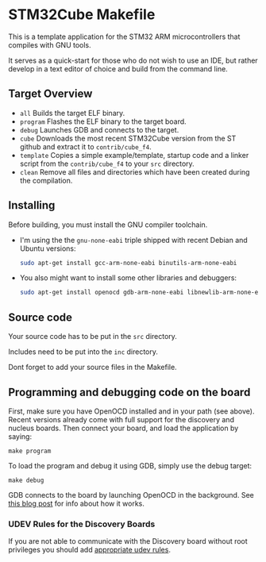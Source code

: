 # STM32Cube Makefile

This is a template application for the STM32 ARM microcontrollers that compiles with GNU tools.

It serves as a quick-start for those who do not wish to use an IDE, but rather
develop in a text editor of choice and build from the command line.

## Target Overview

  - `all`       Builds the target ELF binary.
  - `program`   Flashes the ELF binary to the target board.
  - `debug`     Launches GDB and connects to the target.
  - `cube`      Downloads the most recent STM32Cube version from the ST github and extract it to `contrib/cube_f4`.
  - `template`  Copies a simple example/template, startup code and a linker script from the `contrib/cube_f4` to your `src` directory.
  - `clean`     Remove all files and directories which have been created during the compilation.

## Installing

Before building, you must install the GNU compiler toolchain.
- I'm using the the `gnu-none-eabi` triple shipped with recent Debian and Ubuntu versions:
    ```bash
    sudo apt-get install gcc-arm-none-eabi binutils-arm-none-eabi
    ```
- You also might want to install some other libraries and debuggers:
    ```bash
    sudo apt-get install openocd gdb-arm-none-eabi libnewlib-arm-none-eabi libstdc++-arm-none-eabi-newlib
    ```



## Source code

Your source code has to be put in the `src` directory.

Includes need to be put into the `inc` directory.

Dont forget to add your source files in the Makefile.

## Programming and debugging code on the board

First, make sure you have OpenOCD installed and in your path (see above).
Recent versions already come with full support for the discovery and nucleus boards.
Then connect your board, and load the application by saying:

    make program

To load the program and debug it using GDB, simply use the debug target:

    make debug

GDB connects to the board by launching OpenOCD in the background.
See [this blog post](http://www.mjblythe.com/hacks/2013/02/debugging-stm32-with-gdb-and-openocd/)
for info about how it works.

### UDEV Rules for the Discovery Boards

If you are not able to communicate with the Discovery board without
root privileges you should add [appropriate udev rules](49-stlink.rules).


